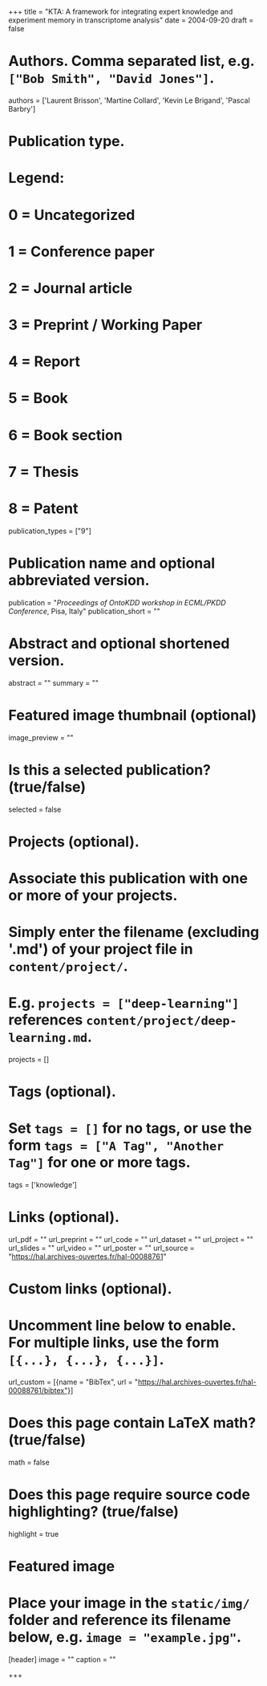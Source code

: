 +++
title = "KTA: A framework for integrating expert knowledge and experiment memory in transcriptome analysis"
date = 2004-09-20
draft = false

# Authors. Comma separated list, e.g. `["Bob Smith", "David Jones"]`.
authors = ['Laurent Brisson', 'Martine Collard', 'Kevin Le Brigand', 'Pascal Barbry']

# Publication type.
# Legend:
# 0 = Uncategorized
# 1 = Conference paper
# 2 = Journal article
# 3 = Preprint / Working Paper
# 4 = Report
# 5 = Book
# 6 = Book section
# 7 = Thesis
# 8 = Patent
publication_types = ["9"]

# Publication name and optional abbreviated version.
publication = "*Proceedings of OntoKDD workshop in ECML/PKDD Conference*, Pisa, Italy"
publication_short = ""

# Abstract and optional shortened version.
abstract = ""
summary = ""

# Featured image thumbnail (optional)
image_preview = ""

# Is this a selected publication? (true/false)
selected = false

# Projects (optional).
#   Associate this publication with one or more of your projects.
#   Simply enter the filename (excluding '.md') of your project file in `content/project/`.
#   E.g. `projects = ["deep-learning"]` references `content/project/deep-learning.md`.
projects = []

# Tags (optional).
#   Set `tags = []` for no tags, or use the form `tags = ["A Tag", "Another Tag"]` for one or more tags.
tags = ['knowledge']

# Links (optional).
url_pdf = ""
url_preprint = ""
url_code = ""
url_dataset = ""
url_project = ""
url_slides = ""
url_video = ""
url_poster = ""
url_source = "https://hal.archives-ouvertes.fr/hal-00088761"

# Custom links (optional).
#   Uncomment line below to enable. For multiple links, use the form `[{...}, {...}, {...}]`.
url_custom = [{name = "BibTex", url = "https://hal.archives-ouvertes.fr/hal-00088761/bibtex"}]

# Does this page contain LaTeX math? (true/false)
math = false

# Does this page require source code highlighting? (true/false)
highlight = true

# Featured image
# Place your image in the `static/img/` folder and reference its filename below, e.g. `image = "example.jpg"`.
[header]
image = ""
caption = ""

+++
